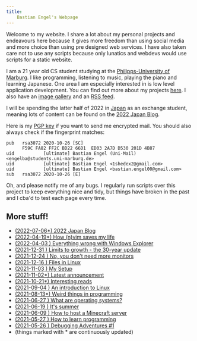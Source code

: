 ```yaml
---
title:
    Bastian Engel's Webpage
---
```


Welcome to my website. I share a lot about my personal projects
and endeavours here because it gives more freedom than using social media
and more choice than using pre designed web services. I have also taken care
not to use any scripts because only lunatics and webdevs would use scripts for a
static website.

I am a 21 year old CS student studying at the [Philipps-University of
Marburg](https://uni-marburg.de). I like programming, listening to music,
playing the piano and learning Japanese. One area I am especially interested in
is low level application development. You can find out more about my projects
[here](./projects.html). I also have an [image gallery](./gallery.html)
and an [RSS feed](/rss.xml).

I will be spending the latter half of 2022 in
[Japan](https://www.youtube.com/watch?v=_mkiGMtbrPM) as an exchange student,
meaning lots of content can be found on the [2022 Japan
Blog](./2022_japan_blog.html).

Here is my [PGP key](../res/gpg_key.txt) if you want to send me encrypted mail. You should also
always check if the fingerprint matches:

```
pub   rsa3072 2020-10-26 [SC]
      F59C FA82 FF2C BD22 66D1  ED03 2A7D D530 201D 4B87
uid           [ultimate] Bastian Engel (Uni-Mail) <engelba@students.uni-marburg.de>
uid           [ultimate] Bastian Engel <1shedex2@gmail.com>
uid           [ultimate] Bastian Engel <bastian.engel00@gmail.com>
sub   rsa3072 2020-10-26 [E]
```

Oh, and please notify me of any bugs. I regularly run scripts over this project
to keep everything nice and tidy, but things have broken in the past and I cba'd
to test each page every time.

## More stuff!

- [(2022-07-06\*) 2022 Japan Blog](./2022_japan_blog.html)
- [(2022-04-19\*) How (n)vim saves my life](./vim_life_saving.html)
- [(2022-04-03 ) Everything wrong with Windows Explorer](./win_explorer.html)
- [(2021-12-31 ) Limits to growth - the 30-year update](./limits_to_growth.html)
- [(2021-12-24 ) No, you don't need more monitors](./more_monitors.html)
- [(2021-12-16 ) Files in Linux](./linux_files.html)
- [(2021-11-03 ) My Setup](./setup.html)
- [(2021-11-02\*) Latest announcement](./announcements.html)
- [(2021-10-21\*) Interesting reads](./interesting_reads.html)
- [(2021-09-04 ) An introduction to Linux](./linux_introduction.html)
- [(2021-08-13\*) Weird things in programming](./weird_programming_things.html)
- [(2021-06-27 ) What are operating systems?](./what_are_os.html)
- [(2021-06-19 ) It's summer](./its_summer.html)
- [(2021-06-09 ) How to host a Minecraft server](./hosting_mc_server.html)
- [(2021-05-27 ) How to learn programming](./how_to_learn_programming.html)
- [(2021-05-26 ) Debugging Adventures #1](./debugging_HPET.html)
- (things marked with \* are continuously updated)
